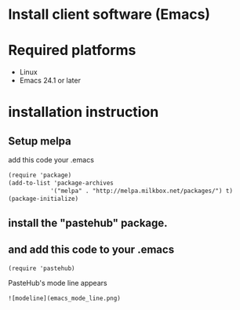 Install client software (Emacs)
=======================

# Required platforms

- Linux
- Emacs 24.1 or later

# installation instruction

## Setup melpa

add this code your .emacs

	(require 'package)
	(add-to-list 'package-archives
	            '("melpa" . "http://melpa.milkbox.net/packages/") t)
	(package-initialize)


## install the "pastehub" package.

##  and add this code to your .emacs

	(require 'pastehub)

  PasteHub's mode line appears 

    ![modeline](emacs_mode_line.png)
